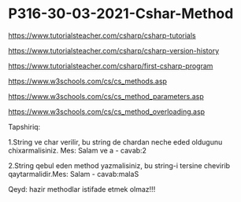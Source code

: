 # P316-30-03-2021-Cshar-Method

https://www.tutorialsteacher.com/csharp/csharp-tutorials

https://www.tutorialsteacher.com/csharp/csharp-version-history

https://www.tutorialsteacher.com/csharp/first-csharp-program

https://www.w3schools.com/cs/cs_methods.asp

https://www.w3schools.com/cs/cs_method_parameters.asp

https://www.w3schools.com/cs/cs_method_overloading.asp

Tapshiriq:

1.String ve char verilir, bu string de chardan neche eded oldugunu chixarmalisiniz. Mes: Salam ve a - cavab:2

2.String qebul eden method yazmalisiniz, bu string-i tersine chevirib qaytarmalidir.Mes: Salam - cavab:malaS

Qeyd: hazir methodlar istifade etmek olmaz!!!
